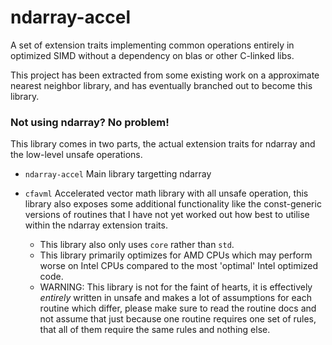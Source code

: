 # ndarray-accel

A set of extension traits implementing common operations entirely in optimized SIMD 
without a dependency on blas or other C-linked libs.

This project has been extracted from some existing work on a approximate nearest 
neighbor library, and has eventually branched out to become this library.

### Not using ndarray? No problem!

This library comes in two parts, the actual extension traits for ndarray and the
low-level unsafe operations.

- `ndarray-accel` Main library targetting ndarray
- `cfavml` Accelerated vector math library with all unsafe operation, this library
  also exposes some additional functionality like the const-generic versions
  of routines that I have not yet worked out how best to utilise within the ndarray
  extension traits.
  
  * This library also only uses `core` rather than `std`.
  * This library primarily optimizes for AMD CPUs which may perform worse on Intel CPUs compared to
    the most 'optimal' Intel optimized code.
  * WARNING: This library is not for the faint of hearts, it is effectively _entirely_
    written in unsafe and makes a lot of assumptions for each routine which differ, please
    make sure to read the routine docs and not assume that just because one routine requires
    one set of rules, that all of them require the same rules and nothing else.

